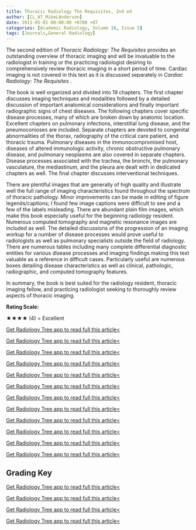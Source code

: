 ```yaml
---
title: Thoracic Radiology The Requisites, 2nd ed
author: [CL_AT_MikeLAnderson]
date: 2011-05-01 00:00:00 +0700 +07
categories: [Academic Radiology, Volume 18, Issue 5]
tags: [Journals,General Radiology]
---
```

The second edition of _Thoracic Radiology: The Requisites_ provides an outstanding overview of thoracic imaging and will be invaluable to the radiologist in training or the practicing radiologist desiring to comprehensively review thoracic imaging in a short period of time. Cardiac imaging is not covered in this text as it is discussed separately in _Cardiac Radiology: The Requisites_ .

The book is well organized and divided into 19 chapters. The first chapter discusses imaging techniques and modalities followed by a detailed discussion of important anatomical considerations and finally important radiographic signs of chest diseases. The following chapters cover specific disease processes, many of which are broken down by anatomic location. Excellent chapters on pulmonary infections, interstitial lung disease, and the pneumoconioses are included. Separate chapters are devoted to congenital abnormalities of the thorax, radiography of the critical care patient, and thoracic trauma. Pulmonary diseases in the immunocompromised host, diseases of altered immunologic activity, chronic obstructive pulmonary disease, and pulmonary neoplasms are also covered in separate chapters. Disease processes associated with the trachea, the bronchi, the pulmonary vasculature, the mediastinum, and the pleura are dealt with in dedicated chapters as well. The final chapter discusses interventional techniques.

There are plentiful images that are generally of high quality and illustrate well the full range of imaging characteristics found throughout the spectrum of thoracic pathology. Minor improvements can be made in editing of figure legends/captions; I found few image captions were difficult to see and a few of the labels misleading. There are abundant plain film images, which make this book especially useful for the beginning radiology resident. Numerous computed tomography and magnetic resonance images are included as well. The detailed discussions of the progression of an imaging workup for a number of disease processes would prove useful to radiologists as well as pulmonary specialists outside the field of radiology. There are numerous tables including many complete differential diagnostic entities for various disease processes and imaging findings making this text valuable as a reference in difficult cases. Particularly useful are numerous boxes detailing disease characteristics as well as clinical, pathologic, radiographic, and computed tomography features.

In summary, the book is best suited for the radiology resident, thoracic imaging fellow, and practicing radiologist seeking to thoroughly review aspects of thoracic imaging.

**Rating Scale:**

★★★★ (4) = Excellent

[Get Radiology Tree app to read full this article<](https://clinicalpub.com/app)

[Get Radiology Tree app to read full this article<](https://clinicalpub.com/app)

[Get Radiology Tree app to read full this article<](https://clinicalpub.com/app)

[Get Radiology Tree app to read full this article<](https://clinicalpub.com/app)

[Get Radiology Tree app to read full this article<](https://clinicalpub.com/app)

[Get Radiology Tree app to read full this article<](https://clinicalpub.com/app)

[Get Radiology Tree app to read full this article<](https://clinicalpub.com/app)

[Get Radiology Tree app to read full this article<](https://clinicalpub.com/app)

[Get Radiology Tree app to read full this article<](https://clinicalpub.com/app)

[Get Radiology Tree app to read full this article<](https://clinicalpub.com/app)

[Get Radiology Tree app to read full this article<](https://clinicalpub.com/app)

[Get Radiology Tree app to read full this article<](https://clinicalpub.com/app)

## Grading Key

[Get Radiology Tree app to read full this article<](https://clinicalpub.com/app)

[Get Radiology Tree app to read full this article<](https://clinicalpub.com/app)

[Get Radiology Tree app to read full this article<](https://clinicalpub.com/app)

[Get Radiology Tree app to read full this article<](https://clinicalpub.com/app)